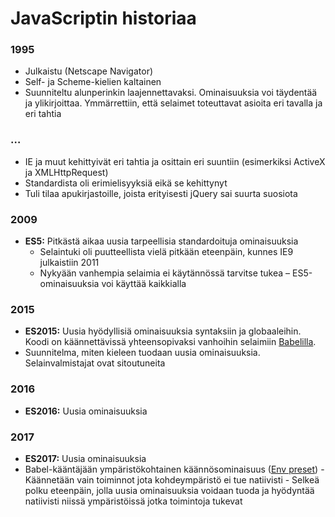 # JavaScriptin historiaa

### 1995

* Julkaistu \(Netscape Navigator\)
* Self- ja Scheme-kielien kaltainen
* Suunniteltu alunperinkin laajennettavaksi. Ominaisuuksia voi täydentää ja ylikirjoittaa. Ymmärrettiin, että selaimet toteuttavat asioita eri tavalla ja eri tahtia

### …

* IE ja muut kehittyivät eri tahtia ja osittain eri suuntiin \(esimerkiksi ActiveX ja XMLHttpRequest\)
* Standardista oli erimielisyyksiä eikä se kehittynyt
* Tuli tilaa apukirjastoille, joista erityisesti jQuery sai suurta suosiota

### 2009

* **ES5:** Pitkästä aikaa uusia tarpeellisia standardoituja ominaisuuksia
  * Selaintuki oli puutteellista vielä pitkään eteenpäin, kunnes IE9 julkaistiin 2011
  * Nykyään vanhempia selaimia ei käytännössä tarvitse tukea – ES5-ominaisuuksia voi käyttää kaikkialla

### 2015

* **ES2015:** Uusia hyödyllisiä ominaisuuksia syntaksiin ja globaaleihin. Koodi on käännettävissä yhteensopivaksi vanhoihin selaimiin [Babelilla](https://babeljs.io/).
* Suunnitelma, miten kieleen tuodaan uusia ominaisuuksia. Selainvalmistajat ovat sitoutuneita

### 2016

* **ES2016:** Uusia ominaisuuksia

### 2017

* **ES2017:** Uusia ominaisuuksia
* Babel-kääntäjään ympäristökohtainen käännösominaisuus \([Env preset](https://babeljs.io/docs/plugins/preset-env/)\) - Käännetään vain toiminnot jota kohdeympäristö ei tue natiivisti - Selkeä polku eteenpäin, jolla uusia ominaisuuksia voidaan tuoda ja hyödyntää natiivisti niissä ympäristöissä jotka toimintoja tukevat

